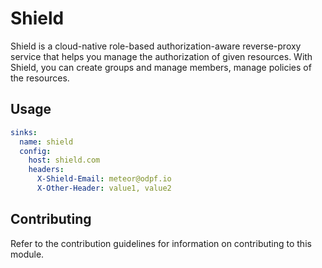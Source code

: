 # Shield

Shield is a cloud-native role-based authorization-aware reverse-proxy service that helps you manage the authorization of given resources. With Shield, you can create groups and manage members, manage policies of the resources.

## Usage

```yaml
sinks:
  name: shield
  config:
    host: shield.com
    headers:
      X-Shield-Email: meteor@odpf.io
      X-Other-Header: value1, value2
```

## Contributing

Refer to the contribution guidelines for information on contributing to this module.